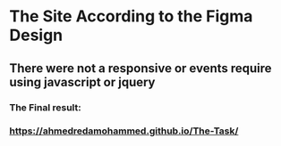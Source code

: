 # The Site According to the Figma Design
## There were not a responsive or events require using javascript or jquery
### The Final result: 
### https://ahmedredamohammed.github.io/The-Task/
